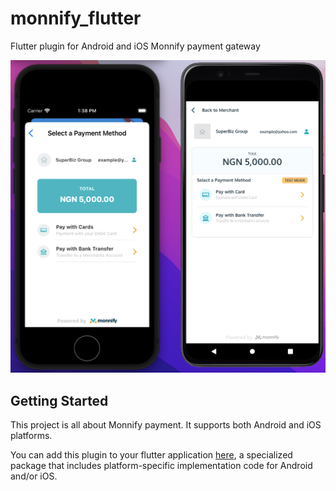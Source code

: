 

# monnify_flutter

Flutter plugin for Android and iOS Monnify payment gateway


![](plugin_phone_image.png)



## Getting Started

This project is all about Monnify payment.
It supports both Android and iOS platforms.

You can add this plugin to your flutter application
[here](https://pub.dev/monnify_flutter),
a specialized package that includes platform-specific implementation code for
Android and/or iOS.



